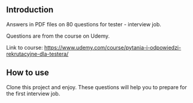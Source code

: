 ## Introduction
Answers in PDF files on 80 questions for tester - interview job. 

Questions are from the course on Udemy. 

Link to course: https://www.udemy.com/course/pytania-i-odpowiedzi-rekrutacyjne-dla-testera/

## How to use
Clone this project and enjoy. These questions will help you to prepare for the first interview job. 
